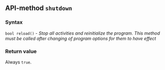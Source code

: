 ## API-method `shutdown`

### Syntax

`bool reload()` - <em>Stop all activities and reinitialize the program. This method must be called after changing of program options for them to have effect</em>

### Return value
Always `true`.

